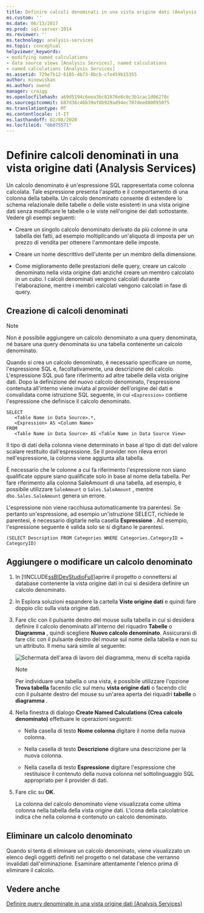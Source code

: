 ```yaml
---
title: Definire calcoli denominati in una vista origine dati (Analysis Services) | Microsoft Docs
ms.custom: ''
ms.date: 06/13/2017
ms.prod: sql-server-2014
ms.reviewer: ''
ms.technology: analysis-services
ms.topic: conceptual
helpviewer_keywords:
- modifying named calculations
- data source views [Analysis Services], named calculations
- named calculations [Analysis Services]
ms.assetid: 729e7b12-6185-4b73-8bcb-cfe459b15355
author: minewiskan
ms.author: owend
manager: craigg
ms.openlocfilehash: a69d5194c6eea3bc81676e8c0c3b1cac1d06270c
ms.sourcegitcommit: b87d36c46b39af8b929ad94ec707dee8800950f5
ms.translationtype: MT
ms.contentlocale: it-IT
ms.lasthandoff: 02/08/2020
ms.locfileid: "66075571"
---
```

# <a name="define-named-calculations-in-a-data-source-view-analysis-services"></a>Definire calcoli denominati in una vista origine dati (Analysis Services)
  Un calcolo denominato è un'espressione SQL rappresentata come colonna calcolata. Tale espressione presenta l'aspetto e il comportamento di una colonna della tabella. Un calcolo denominato consente di estendere lo schema relazionale delle tabelle o delle viste esistenti in una vista origine dati senza modificare le tabelle o le viste nell'origine dei dati sottostante. Vedere gli esempi seguenti:  
  
-   Creare un singolo calcolo denominato derivato da più colonne in una tabella dei fatti, ad esempio moltiplicando un'aliquota di imposta per un prezzo di vendita per ottenere l'ammontare delle imposte.  
  
-   Creare un nome descrittivo dell'utente per un membro della dimensione.  
  
-   Come miglioramento delle prestazioni delle query, creare un calcolo denominato nella vista origine dati anziché creare un membro calcolato in un cubo. I calcoli denominati vengono calcolati durante l'elaborazione, mentre i membri calcolati vengono calcolati in fase di query.  
  
## <a name="creating-named-calculations"></a>Creazione di calcoli denominati  
  
> [!NOTE]  
>  Non è possibile aggiungere un calcolo denominato a una query denominata, né basare una query denominata su una tabella contenente un calcolo denominato.  
  
 Quando si crea un calcolo denominato, è necessario specificare un nome, l'espressione SQL e, facoltativamente, una descrizione del calcolo. L'espressione SQL può fare riferimento ad altre tabelle della vista origine dati. Dopo la definizione del nuovo calcolo denominato, l'espressione contenuta all'interno viene inviata al provider dell'origine dei dati e convalidata come istruzione SQL seguente, in cui `<Expression>` contiene l'espressione che definisce il calcolo denominato.  
  
```  
SELECT   
   <Table Name in Data Source>.*,   
   <Expression> AS <Column Name>   
FROM   
   <Table Name in Data Source> AS <Table Name in Data Source View>  
```  
  
 Il tipo di dati della colonna viene determinato in base al tipo di dati del valore scalare restituito dall'espressione. Se il provider non rileva errori nell'espressione, la colonna viene aggiunta alla tabella.  
  
 È necessario che le colonne a cui fa riferimento l'espressione non siano qualificate oppure siano qualificate solo in base al nome della tabella. Per fare riferimento alla colonna SaleAmount di una tabella, ad esempio, è possibile utilizzare `SaleAmount` o `Sales.SaleAmount` , mentre `dbo.Sales.SaleAmount` genera un errore.  
  
 L'espressione non viene racchiusa automaticamente tra parentesi. Se pertanto un'espressione, ad esempio un'istruzione SELECT, richiede le parentesi, è necessario digitarle nella casella **Espressione** . Ad esempio, l'espressione seguente è valida solo se si digitano le parentesi.  
  
```  
(SELECT Description FROM Categories WHERE Categories.CategoryID = CategoryID)  
```  
  
## <a name="add-or-edit-a-named-calculation"></a>Aggiungere o modificare un calcolo denominato  
  
1.  In [!INCLUDE[ssBIDevStudioFull](../../includes/ssbidevstudiofull-md.md)]aprire il progetto o connettersi al database contenente la vista origine dati in cui si desidera definire un calcolo denominato.  
  
2.  In Esplora soluzioni espandere la cartella **Viste origine dati** e quindi fare doppio clic sulla vista origine dati.  
  
3.  Fare clic con il pulsante destro del mouse sulla tabella in cui si desidera definire il calcolo denominato all'interno del riquadro **Tabelle** o **Diagramma** , quindi scegliere **Nuovo calcolo denominato**. Assicurarsi di fare clic con il pulsante destro del mouse sul nome della tabella e non su un attributo. Il menu sarà simile al seguente:  
  
     ![Schermata dell'area di lavoro del diagramma, menu di scelta rapida](../media/ssas-olapdsv-diagram.gif "Schermata dell'area di lavoro del diagramma, menu di scelta rapida")  
  
    > [!NOTE]  
    >  Per individuare una tabella o una vista, è possibile utilizzare l'opzione **Trova tabella** facendo clic sul menu **vista origine dati** o facendo clic con il pulsante destro del mouse su un'area aperta dei riquadri **tabelle** o **diagramma** .  
  
4.  Nella finestra di dialogo **Create Named Calculations (Crea calcolo denominato)** effettuare le operazioni seguenti:  
  
    -   Nella casella di testo **Nome colonna** digitare il nome della nuova colonna.  
  
    -   Nella casella di testo **Descrizione** digitare una descrizione per la nuova colonna.  
  
    -   Nella casella di testo **Espressione** digitare l'espressione che restituisce il contenuto della nuova colonna nel sottolinguaggio SQL appropriato per il provider di dati.  
  
5.  Fare clic su **OK**.  
  
     La colonna del calcolo denominato viene visualizzata come ultima colonna nella tabella della vista origine dati. L'icona della calcolatrice indica che nella colonna è contenuto un calcolo denominato.  
  
## <a name="delete-a-named-calculation"></a>Eliminare un calcolo denominato  
 Quando si tenta di eliminare un calcolo denominato, viene visualizzato un elenco degli oggetti definiti nel progetto o nel database che verranno invalidati dall'eliminazione. Esaminare attentamente l'elenco prima di eliminare il calcolo.  
  
## <a name="see-also"></a>Vedere anche  
 [Definire query denominate in una vista origine dati &#40;Analysis Services&#41;](define-named-queries-in-a-data-source-view-analysis-services.md)  
  
  
